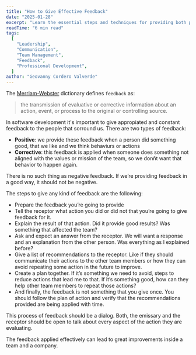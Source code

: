 ```yaml
---
title: "How to Give Effective Feedback"
date: "2025-01-28"
excerpt: "Learn the essential steps and techniques for providing both positive and corrective feedback effectively. Master the art of constructive communication that drives team improvement and personal growth."
readTime: "6 min read"
tags:
  [
    "Leadership",
    "Communication",
    "Team Management",
    "Feedback",
    "Professional Development",
  ]
author: "Geovanny Cordero Valverde"
---
```


The [Merriam-Webster](https://www.merriam-webster.com/dictionary/feedback) dictionary defines `feedback` as:

> the transmission of evaluative or corrective information about an action, event, or process to the original or
> controlling source.

In software development it's important to give appropiated and constant feedback to the people that sorround us. There
are two types of feedback:

- **Positive**: we provide these feedback when a person did something good, that we like and we think behaviurs or
  actions
- **Corrective**: this feedback is applied when someone does something not aligned with the values or mission of the
  team, so we donñt want that behavior to happen again.

There is no such thing as negative feedback. If we’re providing feedback in a good way, it should not be negative.

The steps to give any kind of feedback are the following:

- Prepare the feedback you’re going to provide
- Tell the receptor what action you did or did not that you’re going to give feedback for it.
- Explain the result of that action. Did it provide good results? Was something that affected the team?
- Ask and expect an answer from the receptor. We will want a response and an explanation from the other person. Was
  everything as I explained before?
- Give a list of recommendations to the receptor. Like if they should communicate their actions to the other team
  members
  or how they can avoid repeating some action in the future to improve.
- Create a plan together. If it’s something we need to avoid, steps to reduce actions that lead me to that. If it’s
  something good, how can they help other team members to repeat those actions?
- And finally, the feedback is not something that you give once. You should follow the plan of action and verify that
  the
  recommendations provided are being applied with time.

This process of feedback should be a dialog. Both, the emissary and the receptor should be open to talk about every
aspect of the action they are evaluating.

The feedback applied effectively can lead to great improvements inside a team and a company.
